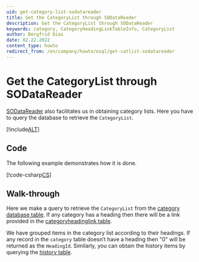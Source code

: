```yaml
---
uid: get-category-list-sodatareader
title: Get the CategoryList through SODataReader
description: Get the CategoryList through SODataReader
keywords: category, CategoryHeadingLinkTableInfo, CategoryList
author: Bergfrid Dias
date: 02.22.2022
content_type: howto
redirect_from: /en/company/howto/osql/get-catlist-sodatareader
---
```


# Get the CategoryList through SODataReader

[SODataReader][1] also facilitates us in obtaining category lists. Here you have to query the database to retrieve the `CategoryList`.

[!include[ALT](../../../includes/note-using-sodatareader.md)]

## Code

The following example demonstrates how it is done.

[!code-csharp[CS](includes/get-catlist-osql.cs)]

## Walk-through

Here we make a query to retrieve the `CategoryList` from the [category database table][2]. If any category has a heading then there will be a link provided in the [categoryheadinglink table][3].

We have grouped items in the category list according to their headings. If any record in the `category` table doesn’t have a heading then "0" will be returned as the `HeadingId`. Similarly, you can obtain the history items by querying the [history table][4].

<!-- Referenced links -->
[1]: ../../so-data-reader.md
[2]: ../../../../database/tables/category.md
[3]: ../../../../database/tables/categoryheadinglink.md
[4]: ../../../../database/tables/history.md
